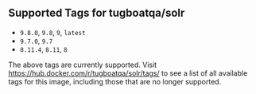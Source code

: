 ## Supported Tags for tugboatqa/solr

* `9.8.0`, `9.8`, `9`, `latest`
* `9.7.0`, `9.7`
* `8.11.4`, `8.11`, `8`

The above tags are currently supported. Visit https://hub.docker.com/r/tugboatqa/solr/tags/ to see a list of all available tags for this image, including those that are no longer supported.
